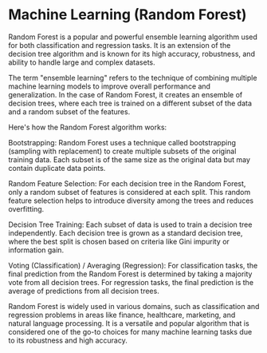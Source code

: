 # Machine Learning (Random Forest)

Random Forest is a popular and powerful ensemble learning algorithm used for both classification and regression tasks. It is an extension of the decision tree algorithm and is known for its high accuracy, robustness, and ability to handle large and complex datasets.

The term "ensemble learning" refers to the technique of combining multiple machine learning models to improve overall performance and generalization. In the case of Random Forest, it creates an ensemble of decision trees, where each tree is trained on a different subset of the data and a random subset of the features.

Here's how the Random Forest algorithm works:

Bootstrapping: Random Forest uses a technique called bootstrapping (sampling with replacement) to create multiple subsets of the original training data. Each subset is of the same size as the original data but may contain duplicate data points.

Random Feature Selection: For each decision tree in the Random Forest, only a random subset of features is considered at each split. This random feature selection helps to introduce diversity among the trees and reduces overfitting.

Decision Tree Training: Each subset of data is used to train a decision tree independently. Each decision tree is grown as a standard decision tree, where the best split is chosen based on criteria like Gini impurity or information gain.

Voting (Classification) / Averaging (Regression): For classification tasks, the final prediction from the Random Forest is determined by taking a majority vote from all decision trees. For regression tasks, the final prediction is the average of predictions from all decision trees.

Random Forest is widely used in various domains, such as classification and regression problems in areas like finance, healthcare, marketing, and natural language processing. It is a versatile and popular algorithm that is considered one of the go-to choices for many machine learning tasks due to its robustness and high accuracy.
